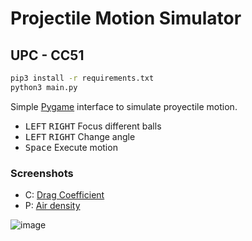 # Projectile Motion Simulator
## UPC - CC51
  ```sh
  pip3 install -r requirements.txt
  python3 main.py
  ```

Simple [Pygame](https://github.com/pygame/pygame) interface to simulate proyectile motion.


- <kbd>LEFT</kbd> <kbd>RIGHT</kbd> Focus different balls
- <kbd>LEFT</kbd> <kbd>RIGHT</kbd> Change angle
- <kbd>Space</kbd> Execute motion




### Screenshots
- C: [Drag Coefficient](https://en.wikipedia.org/wiki/Drag_coefficient)
- P: [Air density](https://en.wikipedia.org/wiki/Density_of_air)


![image](https://user-images.githubusercontent.com/48858334/162330185-941727ec-657a-49af-84ab-2cdf4e2da248.png)
